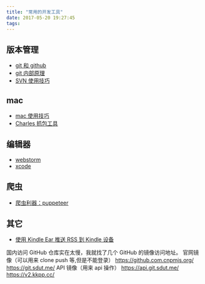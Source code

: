 ```yaml
---
title: "常用的开发工具"
date: 2017-05-20 19:27:45
tags:
---
```


## 版本管理

- [git 和 github](/others/git/)
- [git 内部原理](/others/git-internals)
- [SVN 使用技巧](/others/svn/)

## mac

- [mac 使用技巧](/others/mac/)
- [Charles 抓包工具](/others/charles)

## 编辑器

- [webstorm](/others/webstorm/)
- [xcode](/others/xcode/)

## 爬虫

- [爬虫利器：puppeteer](/others/puppeteer/)

## 其它

- [使用 Kindle Ear 推送 RSS 到 Kindle 设备](/others/kindle-rss/)

国内访问 GitHub 仓库实在太慢，我就找了几个 GitHub 的镜像访问地址。
官网镜像（可以用来 clone push 等,但是不能登录）
https://github.com.cnpmjs.org/
https://git.sdut.me/
API 镜像（用来 api 操作）
https://api.git.sdut.me/
https://v2.kkpp.cc/
